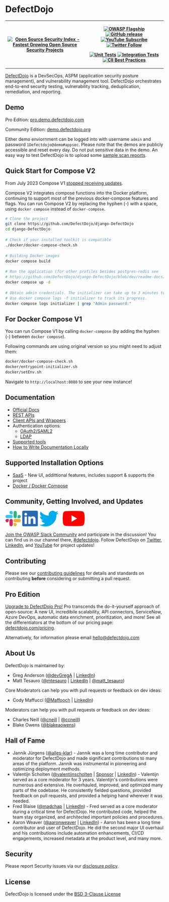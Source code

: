 # DefectDojo

<table>
    <tr styl="margin: 0; position: absolute; top: 50%; -ms-transform: translateY(-50%); transform: translateY(-50%);">
        <th>
            <a href="https://opensourcesecurityindex.io/" target="_blank" rel="noopener">
                <img style="width: 282px; height: 56px" src="https://opensourcesecurityindex.io/badge.svg"
                alt="Open Source Security Index - Fastest Growing Open Source Security Projects" width="282" height="56" />
            </a>
        </th>
        <th>
            <p>
                <a href="https://www.owasp.org/index.php/OWASP_DefectDojo_Project"><img src="https://img.shields.io/badge/owasp-flagship%20project-orange.svg" alt="OWASP Flagship"></a>
                <a href="https://github.com/DefectDojo/django-DefectDojo/releases/latest"><img src="https://img.shields.io/github/release/DefectDojo/django-DefectDojo.svg" alt="GitHub release"></a>
                <a href="https://www.youtube.com/channel/UCWw9qzqptiIvTqSqhOFuCuQ"><img src="https://img.shields.io/badge/youtube-subscribe-%23c4302b.svg" alt="YouTube Subscribe"></a>
                <a href="https://twitter.com/defectdojo/"><img src="https://img.shields.io/twitter/follow/defectdojo.svg?style=social&amp;label=Follow" alt="Twitter Follow"></a>
            </p>
            <p>
                <a href="https://github.com/DefectDojo/django-DefectDojo/actions"><img src="https://github.com/DefectDojo/django-DefectDojo/actions/workflows/unit-tests.yml/badge.svg?branch=master" alt="Unit Tests"></a>
                <a href="https://github.com/DefectDojo/django-DefectDojo/actions"><img src="https://github.com/DefectDojo/django-DefectDojo/actions/workflows/integration-tests.yml/badge.svg?branch=master" alt="Integration Tests"></a>
                <a href="https://bestpractices.coreinfrastructure.org/projects/2098"><img src="https://bestpractices.coreinfrastructure.org/projects/2098/badge" alt="CII Best Practices"></a>
            </p>
        </th>
    </tr>
 </table>

[DefectDojo](https://www.defectdojo.com/) is a DevSecOps, ASPM (application security posture management), and
vulnerability management tool.  DefectDojo orchestrates end-to-end security testing, vulnerability tracking,
deduplication, remediation, and reporting.

## Demo

Pro Edition: [pro.demo.defectdojo.com](https://pro.demo.defectdojo.com)

Community Edition: [demo.defectdojo.org](https://demo.defectdojo.org)

Either demo enviornment can be logged into with username `admin` and password `1Defectdojo@demo#appsec`. Please note that the demos are publicly accessible
and reset every day. Do not put sensitive data in the demo. An easy way to test DefectDojo is to upload some [sample scan reports](https://github.com/DefectDojo/django-DefectDojo/tree/master/unittests/scans).

## Quick Start for Compose V2

From July 2023 Compose V1 [stopped receiving updates](https://docs.docker.com/compose/reference/).

Compose V2 integrates compose functions into the Docker platform, continuing to support most of the previous
docker-compose features and flags. You can run Compose V2 by replacing the hyphen (-) with a space, using
`docker compose` instead of `docker-compose`.

```sh
# Clone the project
git clone https://github.com/DefectDojo/django-DefectDojo
cd django-DefectDojo

# Check if your installed toolkit is compatible
./docker/docker-compose-check.sh

# Building Docker images
docker compose build

# Run the application (for other profiles besides postgres-redis see  
# https://github.com/DefectDojo/django-DefectDojo/blob/dev/readme-docs/DOCKER.md)
docker compose up -d

# Obtain admin credentials. The initializer can take up to 3 minutes to run.
# Use docker compose logs -f initializer to track its progress.
docker compose logs initializer | grep "Admin password:"
```

## For Docker Compose V1

You can run Compose V1 by calling `docker-compose` (by adding the hyphen (-) between `docker compose`). 

Following commands are using original version so you might need to adjust them:
```sh
docker/docker-compose-check.sh
docker/entrypoint-initializer.sh
docker/setEnv.sh
```

Navigate to `http://localhost:8080` to see your new instance!

## Documentation

* [Official Docs](https://docs.defectdojo.com/)
* [REST APIs](https://docs.defectdojo.com/en/open_source/api-v2-docs/)
* [Client APIs and Wrappers](https://docs.defectdojo.com/en/open_source/api-v2-docs/#clients--api-wrappers)
* Authentication options:
    * [OAuth2/SAML2](https://docs.defectdojo.com/en/open_source/archived_docs/integrations/social-authentication/)
    * [LDAP](https://docs.defectdojo.com/en/open_source/ldap-authentication/)
* [Supported tools](https://docs.defectdojo.com/en/connecting_your_tools/parsers/)
* [How to Write Documentation Locally](/docs/README.md)

## Supported Installation Options

* [SaaS](https://cloud.defectdojo.com/accounts/onboarding/plg_step_1) - New UI, addittional features, includes support & supports the project
* [Docker / Docker Compose](readme-docs/DOCKER.md)


## Community, Getting Involved, and Updates

[<img src="https://raw.githubusercontent.com/DefectDojo/django-DefectDojo/dev/docs/assets/images/slack-logo-icon.png" alt="Slack" height="50"/>](https://owasp.org/slack/invite)
[<img src="https://raw.githubusercontent.com/DefectDojo/django-DefectDojo/dev/docs/assets/images/Linkedin-logo-icon-png.png" alt="LinkedIn" height="50"/>](https://www.linkedin.com/company/defectdojo)
[<img src="https://raw.githubusercontent.com/DefectDojo/django-DefectDojo/dev/docs/assets/images/Twitter_Logo.png" alt="Twitter" height="50"/>](https://twitter.com/defectdojo)
[<img src="https://raw.githubusercontent.com/DefectDojo/django-DefectDojo/dev/docs/assets/images/YouTube-Emblem.png" alt="Youtube" height="50"/>](https://www.youtube.com/channel/UCWw9qzqptiIvTqSqhOFuCuQ)

[Join the OWASP Slack Community](https://owasp.org/slack/invite) and participate in the discussion! You can find us in
our channel there, [#defectdojo](https://owasp.slack.com/channels/defectdojo). Follow DefectDojo on
[Twitter](https://twitter.com/defectdojo), [LinkedIn](https://www.linkedin.com/company/defectdojo), and
[YouTube](https://www.youtube.com/channel/UCWw9qzqptiIvTqSqhOFuCuQ) for project updates!

## Contributing

Please see our [contributing guidelines](readme-docs/CONTRIBUTING.md) for details and standards on contributing __before__ considering or submitting a pull request.

## Pro Edition

[Upgrade to DefectDojo Pro!](https://defectdojo.com/pricing) Pro transcends the do-it-yourself approach of open-source: A new UI, incredibile scalability, API connectors, ServiceNow, Azure DevOps, automatic data enrichment, prioritization, and more! See all the differentiators at the bottom of our pricing page: [defectdojo.com/pricing](https://defectdojo.com/pricing).

Alternatively, for information please email hello@defectdojo.com

## About Us

DefectDojo is maintained by:
* Greg Anderson ([@devGregA](https://github.com/devgrega) | [LinkedIn](https://www.linkedin.com/in/g-anderson/))
* Matt Tesauro ([@mtesauro](https://github.com/mtesauro) | [LinkedIn](https://www.linkedin.com/in/matttesauro/) |
  [@matt_tesauro](https://twitter.com/matt_tesauro))

Core Moderators can help you with pull requests or feedback on dev ideas:
* Cody Maffucci ([@Maffooch](https://github.com/maffooch) | [LinkedIn](https://www.linkedin.com/in/cody-maffucci))

Moderators can help you with pull requests or feedback on dev ideas:
* Charles Neill ([@cneill](https://github.com/cneill) | [@ccneill](https://twitter.com/ccneill))
* Blake Owens ([@blakeaowens](https://github.com/blakeaowens))

## Hall of Fame
* Jannik Jürgens ([@alles-klar](https://github.com/alles-klar)) - Jannik was a long time contributor and moderator for 
  DefectDojo and made significant contributions to many areas of the platform. Jannik was instrumental in pioneering 
  and optimizing deployment methods.
* Valentijn Scholten ([@valentijnscholten](https://github.com/valentijnscholten) |
  [Sponsor](https://github.com/sponsors/valentijnscholten) |
  [LinkedIn](https://www.linkedin.com/in/valentijn-scholten/)) - Valentijn served as a core moderator for 3 years.
  Valentijn's contributions were numerous and extensive. He overhauled, improved, and optimized many parts of the
  codebase. He consistently fielded questions, provided feedback on pull requests, and provided a helping hand wherever
  it was needed.
* Fred Blaise ([@madchap](https://github.com/madchap) | [LinkedIn](https://www.linkedin.com/in/fredblaise/)) - Fred
  served as a core moderator during a critical time for DefectDojo. He contributed code, helped the team stay organized,
  and architected important policies and procedures.
* Aaron Weaver ([@aaronweaver](https://github.com/aaronweaver) | [LinkedIn](https://www.linkedin.com/in/aweaver/)) -
  Aaron has been a long time contributor and user of DefectDojo. He did the second major UI overhaul and his
  contributions include automation enhancements, CI/CD engagements, increased metadata at the product level, and many
  more.

## Security

Please report Security issues via our [disclosure policy](readme-docs/SECURITY.md).

## License

DefectDojo is licensed under the [BSD 3-Clause License](LICENSE.md)
